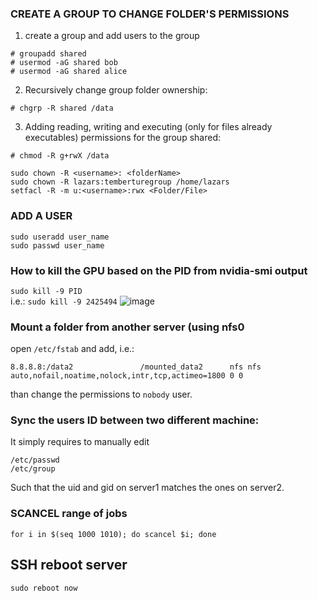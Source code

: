### CREATE A GROUP TO CHANGE FOLDER'S PERMISSIONS
1. create a group and add users to the group
```
# groupadd shared
# usermod -aG shared bob
# usermod -aG shared alice
 ```
2. Recursively change group folder ownership:
 ```
 # chgrp -R shared /data
 ```
3. Adding reading, writing and executing (only for files already executables) permissions for the group shared:
 ```
 # chmod -R g+rwX /data
 ```

 ```
sudo chown -R <username>: <folderName>
sudo chown -R lazars:temberturegroup /home/lazars
setfacl -R -m u:<username>:rwx <Folder/File>
 ```
### ADD A USER
```
sudo useradd user_name
sudo passwd user_name
```
### How to kill the GPU based on the PID from nvidia-smi output 
`sudo kill -9 PID`  
i.e.: `sudo kill -9 2425494`
![image](https://github.com/Ch-rode/snippets/assets/61243245/4f05fe6b-bae9-4247-869e-41f6f0dcb977)

### Mount a folder from another server (using nfs0 
open `/etc/fstab` and add, i.e.:  
```
8.8.8.8:/data2               /mounted_data2      nfs nfs auto,nofail,noatime,nolock,intr,tcp,actimeo=1800 0 0
```  
than change the permissions to `nobody` user.

### Sync the users ID between two different machine: 
It simply requires to manually edit
```
/etc/passwd
/etc/group
```
Such that the uid and gid on server1 matches the ones on server2. 

### SCANCEL range of jobs
`for i in $(seq 1000 1010); do scancel $i; done`



## SSH reboot server
`sudo reboot now`
